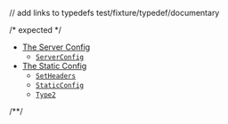 // add links to typedefs
test/fixture/typedef/documentary

/* expected */
- [The Server Config](#the-server-config)
  * [`ServerConfig`](#type-serverconfig)
- [The Static Config](#the-static-config)
  * [`SetHeaders`](#type-setheaders)
  * [`StaticConfig`](#type-staticconfig)
  * [`Type2`](#type-type2)

/**/